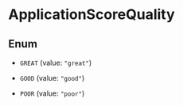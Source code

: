 

# ApplicationScoreQuality

## Enum


* `GREAT` (value: `"great"`)

* `GOOD` (value: `"good"`)

* `POOR` (value: `"poor"`)



